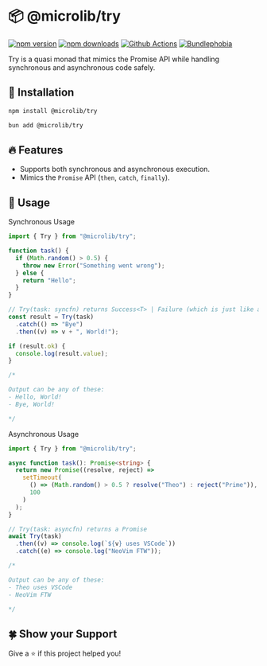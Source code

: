 # 📦 @microlib/try

[![npm version][npm-version-src]][npm-version-href]
[![npm downloads][npm-downloads-src]][npm-downloads-href]
[![Github Actions][github-actions-src]][github-actions-href]
[![Bundlephobia][bundlephobia-src]][bundlephobia-href]

Try is a quasi monad that mimics the Promise API while handling synchronous and asynchronous code safely.

## 🚀 Installation

```bash
npm install @microlib/try
```

```bash
bun add @microlib/try
```

## 🔥 Features

- Supports both synchronous and asynchronous execution.
- Mimics the `Promise` API (`then`, `catch`, `finally`).

## 📖 Usage

Synchronous Usage

```ts
import { Try } from "@microlib/try";

function task() {
  if (Math.random() > 0.5) {
    throw new Error("Something went wrong");
  } else {
    return "Hello";
  }
}

// Try(task: syncfn) returns Success<T> | Failure (which is just like a Promise, but synchronous)
const result = Try(task)
  .catch(() => "Bye")
  .then((v) => v + ", World!");

if (result.ok) {
  console.log(result.value);
}

/* 

Output can be any of these:
- Hello, World!
- Bye, World!

*/
```

Asynchronous Usage

```ts
import { Try } from "@microlib/try";

async function task(): Promise<string> {
  return new Promise((resolve, reject) =>
    setTimeout(
      () => (Math.random() > 0.5 ? resolve("Theo") : reject("Prime")),
      100
    )
  );
}

// Try(task: asyncfn) returns a Promise
await Try(task)
  .then((v) => console.log(`${v} uses VSCode`))
  .catch((e) => console.log("NeoVim FTW"));

/* 

Output can be any of these:
- Theo uses VSCode
- NeoVim FTW

*/
```

## 🍀 Show your Support

Give a ⭐️ if this project helped you!

<!-- Badges -->

[npm-version-src]: https://img.shields.io/npm/v/@microlib/try?style=flat-square
[npm-version-href]: https://npmjs.com/package/@microlib/try
[npm-downloads-src]: https://img.shields.io/npm/dm/@microlib/try?style=flat-square
[npm-downloads-href]: https://npmjs.com/package/@microlib/try
[github-actions-src]: https://img.shields.io/github/actions/workflow/status/microlib-js/try/release.yaml?branch=main&style=flat-square
[github-actions-href]: https://github.com/microlib-js/try/actions?query=workflow%3Aci
[bundlephobia-src]: https://img.shields.io/bundlephobia/minzip/@microlib/try?style=flat-square
[bundlephobia-href]: https://bundlephobia.com/package/@microlib/try
